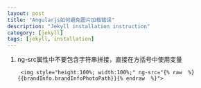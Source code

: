 ```yaml
---
layout: post
title: "Angularjs如何避免图片加载错误"
description: "Jekyll installation instruction"
category: [jekyll]
tags: [jekyll, installation]
---
```


1. ng-src属性中不要包含字符串拼接，直接在方括号中使用变量
   ```
    <img style="height:100%; width:100%;" ng-src="{% raw  %}{{brandInfo.brandInfoPhotoPath}}{% endraw  %}">
   ```
